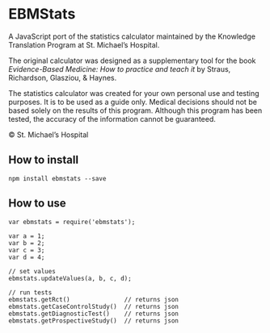 # EBMStats

A JavaScript port of the statistics calculator maintained by the Knowledge Translation Program at St. Michael’s Hospital.

The original calculator was designed as a supplementary tool for the book *Evidence-Based Medicine: How to practice and teach it* by Straus, Richardson, Glasziou, & Haynes.

The statistics calculator was created for your own personal use and testing purposes. It is to be used as a guide only. Medical decisions should not be based solely on the results of this program. Although this program has been tested, the accuracy of the information cannot be guaranteed.

© St. Michael’s Hospital

## How to install

```
npm install ebmstats --save
```

## How to use

```
var ebmstats = require('ebmstats');

var a = 1;
var b = 2;
var c = 3;
var d = 4;

// set values
ebmstats.updateValues(a, b, c, d);

// run tests
ebmstats.getRct()               // returns json
ebmstats.getCaseControlStudy()  // returns json
ebmstats.getDiagnosticTest()    // returns json
ebmstats.getProspectiveStudy()  // returns json
```

